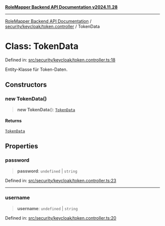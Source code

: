 [**RoleMapper Backend API Documentation v2024.11.28**](../../../../README.md)

***

[RoleMapper Backend API Documentation](../../../../modules.md) / [security/keycloak/token.controller](../README.md) / TokenData

# Class: TokenData

Defined in: [src/security/keycloak/token.controller.ts:18](https://github.com/FlowCraft-AG/RoleMapper/blob/06e4dcac36a95931bf2da64d0f18219d502c1d38/backend/src/security/keycloak/token.controller.ts#L18)

Entity-Klasse für Token-Daten.

## Constructors

### new TokenData()

> **new TokenData**(): [`TokenData`](TokenData.md)

#### Returns

[`TokenData`](TokenData.md)

## Properties

### password

> **password**: `undefined` \| `string`

Defined in: [src/security/keycloak/token.controller.ts:23](https://github.com/FlowCraft-AG/RoleMapper/blob/06e4dcac36a95931bf2da64d0f18219d502c1d38/backend/src/security/keycloak/token.controller.ts#L23)

***

### username

> **username**: `undefined` \| `string`

Defined in: [src/security/keycloak/token.controller.ts:20](https://github.com/FlowCraft-AG/RoleMapper/blob/06e4dcac36a95931bf2da64d0f18219d502c1d38/backend/src/security/keycloak/token.controller.ts#L20)
